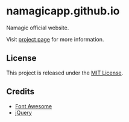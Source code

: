# namagicapp.github.io

Namagic official website.

Visit [project page](http://www.namagicapp.com) for more information.

## License

This project is released under the [MIT License](LICENSE).

## Credits

* [Font Awesome](http://fontawesome.io)
* [jQuery](https://jquery.com/)
